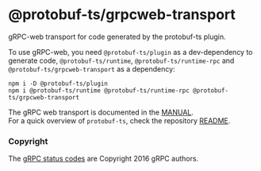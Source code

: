 @protobuf-ts/grpcweb-transport
==============================

gRPC-web transport for code generated by the protobuf-ts plugin.

To use gRPC-web, you need `@protobuf-ts/plugin` as a dev-dependency to 
generate code, `@protobuf-ts/runtime`, `@protobuf-ts/runtime-rpc` and 
`@protobuf-ts/grpcweb-transport` as a dependency:

```shell script
npm i -D @protobuf-ts/plugin
npm i @protobuf-ts/runtime @protobuf-ts/runtime-rpc @protobuf-ts/grpcweb-transport
``` 

The gRPC web transport is documented in the [MANUAL](https://github.com/timostamm/protobuf-ts/blob/master/MANUAL.md#grpc-web-transport).   
For a quick overview of `protobuf-ts`, check the repository [README](https://github.com/timostamm/protobuf-ts/blob/master/README.md).


### Copyright

The [gRPC status codes](https://github.com/timostamm/protobuf-ts/blob/master/packages/grpcweb-transport/src/goog-grpc-status-code.ts) are Copyright 2016 gRPC authors.

